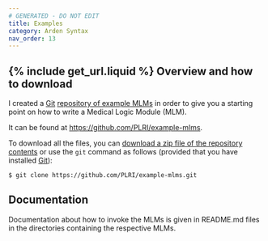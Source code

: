 ```yaml
---
# GENERATED - DO NOT EDIT
title: Examples
category: Arden Syntax
nav_order: 13
---
```

{% include get_url.liquid %}
Overview and how to download
----------------------------

I created a [Git](http://git-scm.com/) [repository of example MLMs](https://github.com/PLRI/example-mlms) in order to give you a starting point on how to write a Medical Logic Module (MLM).

It can be found at <https://github.com/PLRI/example-mlms>.

To download all the files, you can [download a zip file of the repository contents](https://github.com/PLRI/example-mlms/zipball/master) or use the `git` command as follows (provided that you have installed [Git](http://git-scm.com/)):

    $ git clone https://github.com/PLRI/example-mlms.git

Documentation
-------------

Documentation about how to invoke the MLMs is given in README.md files in the directories containing the respective MLMs.
